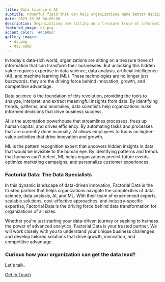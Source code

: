 ```yaml
---
title: Data Science & AI
subtitle: Powerful field that can help organizations make better decisions, improve efficiency, and innovate.
date: 2023-10-26 00:00:00
description: Organizations are sitting on a treasure trove of information that can transform their businesses. ML and AI technologies are no longer just buzzwords; they are the driving force behind innovation, growth, and competitive advantage.
featured_image: ds.png
accent_color: '#4C60E6'
gallery_images:
  - ds.png
  - ds2.webp
---
```

In today's data-rich world, organizations are sitting on a treasure trove of information that can transform their businesses. But unlocking this hidden value requires expertise in data science, data analysis, artificial intelligence (AI), and machine learning (ML). These technologies are no longer just buzzwords; they are the driving force behind innovation, growth, and competitive advantage.

Data science is the foundation of this revolution, providing the tools to analyze, interpret, and extract meaningful insights from data. By identifying trends, patterns, and anomalies, data scientists help organizations make informed decisions that drive business success.

AI is the automation powerhouse that streamlines processes, frees up human capital, and drives efficiency. By automating tasks and processes that are currently done manually, AI allows employees to focus on higher-value activities that drive innovation and growth. 

ML is the pattern recognition expert that uncovers hidden insights in data that would be invisible to the human eye. By identifying patterns and trends that humans can't detect, ML helps organizations predict future events, optimize marketing campaigns, and personalize customer experiences.

### Factorial Data: The Data Specialists

In this dynamic landscape of data-driven innovation, Factorial Data is the trusted partner that helps organizations navigate the complexities of data science, data analysis, AI, and ML. With their team of experienced experts, scalable solutions, cost-effective approaches, and industry-specific expertise, Factorial Data is the driving force behind data transformation for organizations of all sizes.  

Whether you're just starting your data-driven journey or seeking to harness the power of advanced analytics, Factorial Data is your trusted partner. We will work closely with you to understand your unique business challenges and develop tailored solutions that drive growth, innovation, and competitive advantage.


### Curious how your organization can get the data lead?

Let's talk. 

<a href="#" class="header__cta button--fill contact-trigger js-contact">Get In Touch</a>